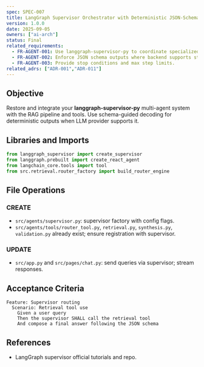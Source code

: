 ```yaml
---
spec: SPEC-007
title: LangGraph Supervisor Orchestrator with Deterministic JSON-Schema Outputs
version: 1.0.0
date: 2025-09-05
owners: ["ai-arch"]
status: Final
related_requirements:
  - FR-AGENT-001: Use langgraph-supervisor-py to coordinate specialized agents.
  - FR-AGENT-002: Enforce JSON schema outputs where backend supports structured decoding.
  - FR-AGENT-003: Provide stop conditions and max step limits.
related_adrs: ["ADR-001","ADR-011"]
---
```



## Objective

Restore and integrate your **langgraph-supervisor-py** multi-agent system with the RAG pipeline and tools. Use schema-guided decoding for deterministic outputs when LLM provider supports it.

## Libraries and Imports

```python
from langgraph_supervisor import create_supervisor
from langgraph.prebuilt import create_react_agent
from langchain_core.tools import tool
from src.retrieval.router_factory import build_router_engine
```

## File Operations

### CREATE

- `src/agents/supervisor.py`: supervisor factory with config flags.
- `src/agents/tools/router_tool.py`, `retrieval.py`, `synthesis.py`, `validation.py` already exist; ensure registration with supervisor.

### UPDATE

- `src/app.py` and `src/pages/chat.py`: send queries via supervisor; stream responses.

## Acceptance Criteria

```gherkin
Feature: Supervisor routing
  Scenario: Retrieval tool use
    Given a user query
    Then the supervisor SHALL call the retrieval tool
    And compose a final answer following the JSON schema
```

## References

- LangGraph supervisor official tutorials and repo.
